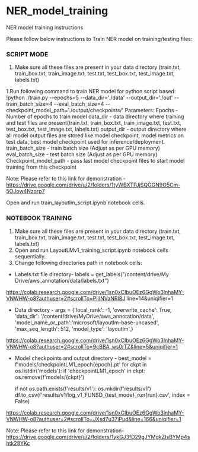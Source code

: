# NER_model_training
NER model training instructions

Please follow below instructions to Train NER model on training/testing files:

### SCRIPT MODE
	
1. Make sure all these files are present in your data directory (train.txt, train_box.txt, train_image.txt, test.txt, test_box.txt, test_image.txt, labels.txt) 

1.Run following command to train NER model for python script based:
!python ./train.py --epochs=5 --data_dir='./data' --output_dir='./out' --train_batch_size=4 --eval_batch_size=4 --checkpoint_model_path='./output/checkpoints/'
	Parameters:
Epochs - Number of epochs to train model
data_dir - data directory where training and test files are present(train.txt, train_box.txt, train_image.txt, test.txt, test_box.txt, test_image.txt, labels.txt) 
output_dir - output directory where all model output files are stored like model checkpoint, model metrics on test data, best model checkpoint used for inference/deployment.
train_batch_size - train batch size (Adjust as per GPU memory)
eval_batch_size - test batch size (Adjust as per GPU memory)
Checkpoint_model_path - pass last model checkpoint files to start model training from this checkpoint

Note:
 Please refer to this link for demonstration - https://drive.google.com/drive/u/2/folders/1tyWBXTPJjSQGGN9O5Cm-5OJow4Nzorp7

Open and run train_layoutlm_script.ipynb notebook cells.



### NOTEBOOK TRAINING

1. Make sure all these files are present in your data directory (train.txt, train_box.txt, train_image.txt, test.txt, test_box.txt, test_image.txt, labels.txt)
2. Open and run LayoutLMv1_training_script.ipynb notebook cells sequentially.
3. Change following directories path in notebook cells:
* Labels.txt file directory- 
  labels = get_labels("/content/drive/My Drive/aws_annotation/data/labels.txt")

https://colab.research.google.com/drive/1sn0xCIbuOEz6GgWo3lnhaMY-VNWHW-o8?authuser=2#scrollTo=PIjINVaNRl8J line=14&uniqifier=1
* Data directory - 
  args = {'local_rank': -1,
  'overwrite_cache': True,
  'data_dir': '/content/drive/MyDrive/aws_annotation/data',
  'model_name_or_path':'microsoft/layoutlm-base-uncased',
  'max_seq_length': 512,
  'model_type': 'layoutlm',}

https://colab.research.google.com/drive/1sn0xCIbuOEz6GgWo3lnhaMY-VNWHW-o8?authuser=2#scrollTo=9cBBA_ws0rTZ&line=5&uniqifier=1

* Model checkpoints and output directory -
    best_model = f'models/checkpointLM1_epoch{epoch}.pt'
    for ckpt in os.listdir('models'):
    if 'checkpointLM1_epoch' in ckpt:
    os.remove(f'models/{ckpt}')
    
    if not os.path.exists(f'results/v1'):
    os.mkdir(f'results/v1')
    df.to_csv(f'results/v1/log_v1_FUNSD_{test_mode}_run{run}.csv', index = False)

https://colab.research.google.com/drive/1sn0xCIbuOEz6GgWo3lnhaMY-VNWHW-o8?authuser=2#scrollTo=JXsd7u37jPud&line=166&uniqifier=1

Note:  Please refer to this link for demonstration-
https://drive.google.com/drive/u/2/folders/1ykGJ3fD29gJYMgkZIsBYMp4shtk28YKc

